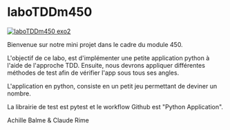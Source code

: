 # laboTDDm450

[![laboTDDm450 exo2](https://github.com/im4R3S/laboTDDm450/actions/workflows/python-app.yml/badge.svg?branch=exo2)](https://github.com/im4R3S/laboTDDm450/actions/workflows/python-app.yml)


Bienvenue sur notre mini projet dans le cadre du module 450.

L'objectif de ce labo, est d'implémenter une petite application python à l'aide de l'approche TDD.
Ensuite, nous devrons appliquer différentes méthodes de test afin de vérifier l'app sous tous ses angles.

L'application en python, consiste en un petit jeu permettant de deviner un nombre.

La librairie de test est pytest et le workflow Github est "Python Application".

Achille Balme & Claude Rime
